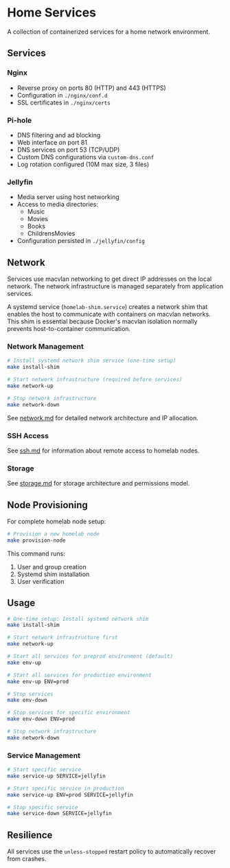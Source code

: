 # Home Services

A collection of containerized services for a home network environment.

## Services

### Nginx
- Reverse proxy on ports 80 (HTTP) and 443 (HTTPS)
- Configuration in `./nginx/conf.d`
- SSL certificates in `./nginx/certs`

### Pi-hole
- DNS filtering and ad blocking
- Web interface on port 81
- DNS services on port 53 (TCP/UDP)
- Custom DNS configurations via `custom-dns.conf`
- Log rotation configured (10M max size, 3 files)

### Jellyfin
- Media server using host networking
- Access to media directories:
  - Music
  - Movies
  - Books
  - ChildrensMovies
- Configuration persisted in `./jellyfin/config`

## Network

Services use macvlan networking to get direct IP addresses on the local network. The network infrastructure is managed separately from application services.

A systemd service (`homelab-shim.service`) creates a network shim that enables the host to communicate with containers on macvlan networks. This shim is essential because Docker's macvlan isolation normally prevents host-to-container communication.

### Network Management

```bash
# Install systemd network shim service (one-time setup)
make install-shim

# Start network infrastructure (required before services)
make network-up

# Stop network infrastructure
make network-down
```

See [network.md](network.md) for detailed network architecture and IP allocation.

### SSH Access
See [ssh.md](ssh.md) for information about remote access to homelab nodes.

### Storage
See [storage.md](storage.md) for storage architecture and permissions model.

## Node Provisioning

For complete homelab node setup:

```bash
# Provision a new homelab node
make provision-node
```

This command runs:
1. User and group creation
2. Systemd shim installation  
3. User verification

## Usage

```bash
# One-time setup: Install systemd network shim
make install-shim

# Start network infrastructure first
make network-up

# Start all services for preprod environment (default)
make env-up

# Start all services for production environment
make env-up ENV=prod

# Stop services
make env-down

# Stop services for specific environment
make env-down ENV=prod

# Stop network infrastructure
make network-down
```

### Service Management

```bash
# Start specific service
make service-up SERVICE=jellyfin

# Start specific service in production
make service-up ENV=prod SERVICE=jellyfin

# Stop specific service
make service-down SERVICE=jellyfin
```

## Resilience

All services use the `unless-stopped` restart policy to automatically recover from crashes.